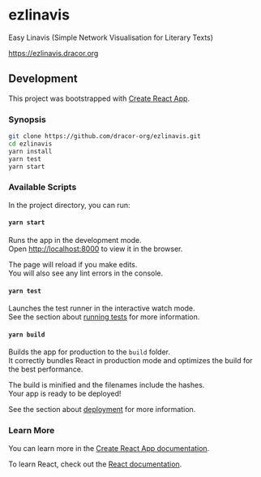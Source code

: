 # ezlinavis

Easy Linavis (Simple Network Visualisation for Literary Texts)

https://ezlinavis.dracor.org

## Development

This project was bootstrapped with [Create React App](https://github.com/facebook/create-react-app).

### Synopsis

```bash
git clone https://github.com/dracor-org/ezlinavis.git
cd ezlinavis
yarn install
yarn test
yarn start
```

### Available Scripts

In the project directory, you can run:

#### `yarn start`

Runs the app in the development mode.<br>
Open [http://localhost:8000](http://localhost:8000) to view it in the browser.

The page will reload if you make edits.<br>
You will also see any lint errors in the console.

#### `yarn test`

Launches the test runner in the interactive watch mode.<br>
See the section about [running tests](https://facebook.github.io/create-react-app/docs/running-tests) for more information.

#### `yarn build`

Builds the app for production to the `build` folder.<br>
It correctly bundles React in production mode and optimizes the build for the best performance.

The build is minified and the filenames include the hashes.<br>
Your app is ready to be deployed!

See the section about [deployment](https://facebook.github.io/create-react-app/docs/deployment) for more information.

### Learn More

You can learn more in the [Create React App documentation](https://facebook.github.io/create-react-app/docs/getting-started).

To learn React, check out the [React documentation](https://reactjs.org/).
